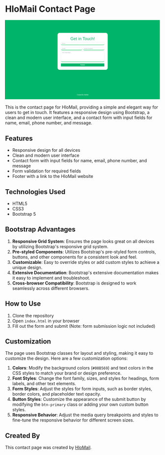 # HloMail Contact Page

![HloMail Contact Page](Contact-2.png)

This is the contact page for HloMail, providing a simple and elegant way for users to get in touch. It features a responsive design using Bootstrap, a clean and modern user interface, and a contact form with input fields for name, email, phone number, and message.

## Features

- Responsive design for all devices
- Clean and modern user interface
- Contact form with input fields for name, email, phone number, and message
- Form validation for required fields
- Footer with a link to the HloMail website

## Technologies Used

- HTML5
- CSS3
- Bootstrap 5

## Bootstrap Advantages

1. **Responsive Grid System**: Ensures the page looks great on all devices by utilizing Bootstrap's responsive grid system.
2. **Pre-styled Components**: Utilizes Bootstrap's pre-styled form controls, buttons, and other components for a consistent look and feel.
3. **Customizable**: Easy to override styles or add custom styles to achieve a unique design.
4. **Extensive Documentation**: Bootstrap's extensive documentation makes it easy to implement and troubleshoot.
5. **Cross-browser Compatibility**: Bootstrap is designed to work seamlessly across different browsers.

## How to Use

1. Clone the repository
2. Open `index.html` in your browser
3. Fill out the form and submit (Note: form submission logic not included)

## Customization

The page uses Bootstrap classes for layout and styling, making it easy to customize the design. Here are a few customization options:

1. **Colors**: Modify the background colors (`#00B569`) and text colors in the CSS styles to match your brand or design preference.
2. **Font Styles**: Change the font family, sizes, and styles for headings, form labels, and other text elements.
3. **Form Styles**: Adjust the styles for form inputs, such as border styles, border colors, and placeholder text opacity.
4. **Button Styles**: Customize the appearance of the submit button by modifying the `btn-primary` class or adding your own custom button styles.
5. **Responsive Behavior**: Adjust the media query breakpoints and styles to fine-tune the responsive behavior for different screen sizes.

## Created By

This contact page was created by [HloMail](https://hlomail.in).
